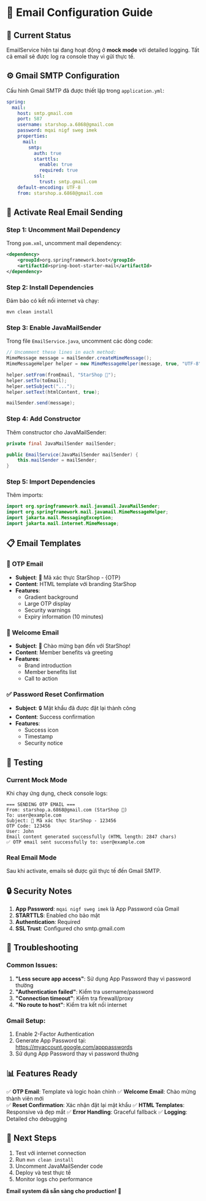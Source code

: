 # 📧 Email Configuration Guide

## 🚀 Current Status

EmailService hiện tại đang hoạt động ở **mock mode** với detailed logging. Tất cả email sẽ được log ra console thay vì gửi thực tế.

## ⚙️ Gmail SMTP Configuration

Cấu hình Gmail SMTP đã được thiết lập trong `application.yml`:

```yaml
spring:
  mail:
    host: smtp.gmail.com
    port: 587
    username: starshop.a.6868@gmail.com
    password: mqai nigf sweg imek
    properties:
      mail:
        smtp:
          auth: true
          starttls:
            enable: true
            required: true
          ssl:
            trust: smtp.gmail.com
    default-encoding: UTF-8
    from: starshop.a.6868@gmail.com
```

## 🔧 Activate Real Email Sending

### Step 1: Uncomment Mail Dependency
Trong `pom.xml`, uncomment mail dependency:
```xml
<dependency>
    <groupId>org.springframework.boot</groupId>
    <artifactId>spring-boot-starter-mail</artifactId>
</dependency>
```

### Step 2: Install Dependencies
Đảm bảo có kết nối internet và chạy:
```bash
mvn clean install
```

### Step 3: Enable JavaMailSender
Trong file `EmailService.java`, uncomment các dòng code:

```java
// Uncomment these lines in each method:
MimeMessage message = mailSender.createMimeMessage();
MimeMessageHelper helper = new MimeMessageHelper(message, true, "UTF-8");

helper.setFrom(fromEmail, "StarShop 🌸");
helper.setTo(toEmail);
helper.setSubject("...");
helper.setText(htmlContent, true);

mailSender.send(message);
```

### Step 4: Add Constructor
Thêm constructor cho JavaMailSender:
```java
private final JavaMailSender mailSender;

public EmailService(JavaMailSender mailSender) {
    this.mailSender = mailSender;
}
```

### Step 5: Import Dependencies
Thêm imports:
```java
import org.springframework.mail.javamail.JavaMailSender;
import org.springframework.mail.javamail.MimeMessageHelper;
import jakarta.mail.MessagingException;
import jakarta.mail.internet.MimeMessage;
```

## 📋 Email Templates

### 🔐 OTP Email
- **Subject**: 🌸 Mã xác thực StarShop - {OTP}
- **Content**: HTML template với branding StarShop
- **Features**: 
  - Gradient background
  - Large OTP display
  - Security warnings
  - Expiry information (10 minutes)

### 🎉 Welcome Email
- **Subject**: 🌸 Chào mừng bạn đến với StarShop!
- **Content**: Member benefits và greeting
- **Features**:
  - Brand introduction
  - Member benefits list
  - Call to action

### ✅ Password Reset Confirmation
- **Subject**: 🔒 Mật khẩu đã được đặt lại thành công
- **Content**: Success confirmation
- **Features**:
  - Success icon
  - Timestamp
  - Security notice

## 🧪 Testing

### Current Mock Mode
Khi chạy ứng dụng, check console logs:
```
=== SENDING OTP EMAIL ===
From: starshop.a.6868@gmail.com (StarShop 🌸)
To: user@example.com
Subject: 🌸 Mã xác thực StarShop - 123456
OTP Code: 123456
User: John
Email content generated successfully (HTML length: 2847 chars)
✅ OTP email sent successfully to: user@example.com
```

### Real Email Mode
Sau khi activate, emails sẽ được gửi thực tế đến Gmail SMTP.

## 🔒 Security Notes

1. **App Password**: `mqai nigf sweg imek` là App Password của Gmail
2. **STARTTLS**: Enabled cho bảo mật
3. **Authentication**: Required
4. **SSL Trust**: Configured cho smtp.gmail.com

## 🚨 Troubleshooting

### Common Issues:
1. **"Less secure app access"**: Sử dụng App Password thay vì password thường
2. **"Authentication failed"**: Kiểm tra username/password
3. **"Connection timeout"**: Kiểm tra firewall/proxy
4. **"No route to host"**: Kiểm tra kết nối internet

### Gmail Setup:
1. Enable 2-Factor Authentication
2. Generate App Password tại: https://myaccount.google.com/apppasswords
3. Sử dụng App Password thay vì password thường

## 📊 Features Ready

✅ **OTP Email**: Template và logic hoàn chỉnh
✅ **Welcome Email**: Chào mừng thành viên mới  
✅ **Reset Confirmation**: Xác nhận đặt lại mật khẩu
✅ **HTML Templates**: Responsive và đẹp mắt
✅ **Error Handling**: Graceful fallback
✅ **Logging**: Detailed cho debugging

## 🎯 Next Steps

1. Test với internet connection
2. Run `mvn clean install`  
3. Uncomment JavaMailSender code
4. Deploy và test thực tế
5. Monitor logs cho performance

**Email system đã sẵn sàng cho production! 🚀**
